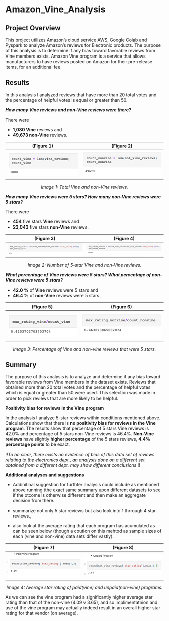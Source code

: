 # Amazon_Vine_Analysis 

## Project Overview
This project utilizes Amazon’s cloud service AWS, Google Colab and Pyspark to analyze Amazon’s reviews for Electronic products. The purpose of this analysis is to determine if any bias toward favorable reviews from Vine members exists. Amazon Vine program is a service that allows manufacturers to have reviews posted on Amazon for their pre-release items, for an additional fee.  


## Results
In this analysis I analyzed reviews that have more than 20 total votes and the percentage of helpful votes is equal or greater than 50.

***How many Vine reviews and non-Vine reviews were there?***

There were
- **1,080 Vine** reviews and 
- **49,673 non-Vine** reviews.


(Figure 1) | (Figure 2)
:------------------------------------------:| :-------------------------------------:	
![](img/count_vine.png) | ![](img/count_nonvine.png)
<p align="center">
<i>Image 1: Total Vine and non-Vine reviews.</i>
</p>


***How many Vine reviews were 5 stars? How many non-Vine reviews were 5 stars?***

There were
- **454** five stars **Vine** reviews and 
- **23,043**  five stars **non-Vine** reviews.


(Figure 3) | (Figure 4)
:------------------------------------------:| :-------------------------------------:	
![](img/max_rating_vine.png) | ![](img/max_rating_nonvine.png)
<p align="center">
<i>Image 2: Number of 5-star Vine and non-Vine reviews.</i>
</p>

***What percentage of Vine reviews were 5 stars? What percentage of non-Vine reviews were 5 stars?***

- **42.0 %** of **Vine** reviews were 5 stars and 
- **46.4 %** of **non-Vine** reviews were 5 stars.


(Figure 5) | (Figure 6)
:------------------------------------------:| :-------------------------------------:	
![](img/percent_vine.png) | ![](img/percent_nonvine.png)
<p align="center">
<i>Image 3: Percentage of Vine and non-vine reviews that were 5 stars.</i>
</p>

## Summary

The purpose of this analysis is to analyze and determine if any bias toward favorable reviews from Vine members in the dataset exists. Reviews that obtained more than 20 total votes and the percentage of helpful votes which is equal or greater than 50 were used. This selection was made in order to pick reviews that are more likely to be helpful.

**Positivity bias for reviews in the Vine program**

In the analysis I analyze 5-star reviews within conditions mentioned above. Calculations show that there is **no positivity bias for reviews in the Vine program**. The results show that percentage of 5 stars Vine reviews is 42.0% and percentage of 5 stars non-Vine reviews is 46.4%. **Non-Vine reviews** have slightly **higher percentage** of the 5 stars reviews, **4.4% percentage points** to be exact.

 :bangbang:*To be clear, there exists no evidence of bias of this data set of reviews relating to the electronics dept., an analysis done on a different set obtained from a different dept. may show different conclusions* :bangbang:
 
 **Additional analyses and suggestions**
 
- Addinitinal suggestion for furthter analysis could include as mentioned above running tthe exact same summary upon different datasets to see if the otcome is otherwise different and then make an aggregate decision from there.

- summarize not only 5 star reviews but also look into 1 thrrough 4 star reviews.,

- also look at the average rating that each program has acumulated as can be seen below (though a coution on this mehtod as sample sizes of each (vine and non-vine) data sets differ vastly): 


(Figure 7) | (Figure 8)
:------------------------------------------:| :-------------------------------------:	
![](img/paid_program.png) | ![](img/unpaid_program.png)
<p align="center">
<i>Image 4: Average star rating of paid(vine) and unpaid(non-vine) programs.</i>
</p>

As we can see the vine program had a significantly higher average star rating than that of the non-vine (4.09 v 3.65), and so implimentatnion and use of the vine program may actually indeed result in an overall higher star rating for that vendor (on average).
